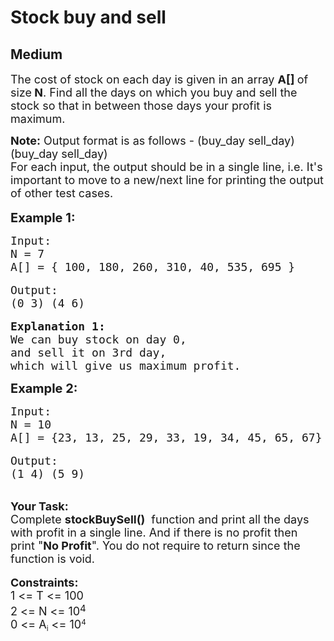 # Stock buy and sell
## Medium
<div class="problems_problem_content__Xm_eO"><p><span style="font-size:18px">The cost of stock on each day is given in an array <strong>A[] </strong>of size<strong> N</strong>. Find all the days on which you buy and sell the stock so that in between those days your profit is maximum.</span></p>

<p><span style="font-size:18px"><strong>Note:</strong> Output format is as follows - (buy_day&nbsp;sell_day) (buy_day&nbsp;sell_day)<br>
For each input, the output should be in a single line, i.e. It's important to move to a new/next line for printing the output of other test cases.</span><br>
<br>
<span style="font-size:20px"><strong>Example 1:</strong></span></p>

<pre><span style="font-size:18px">Input:
N = 7
A[] = { 100, 180, 260, 310, 40, 535, 695 }</span>

<span style="font-size:18px">Output:
(0 3) (4 6)</span>

<span style="font-size:18px"><strong>Explanation 1:</strong>
We can buy stock on day 0, 
and sell it on 3rd day, 
which will give us maximum profit.</span></pre>

<p><span style="font-size:20px"><strong>Example 2:</strong></span></p>

<pre><span style="font-size:18px">Input:
N = 10
A[] = {23, 13, 25, 29, 33, 19, 34, 45, 65, 67}</span>

<span style="font-size:18px">Output:
(1 4) (5 9)</span></pre>

<p><br>
<span style="font-size:18px"><strong>Your Task:</strong><br>
Complete&nbsp;<strong>stockBuySell()</strong>&nbsp; function and print all the days with profit in a single line. And if there is no profit then print&nbsp;"<strong>No Profit</strong>". You do not require to return since the function is void.</span><br>
<br>
<span style="font-size:18px"><strong>Constraints:</strong><br>
1 &lt;= T &lt;= 100<br>
2 &lt;= N &lt;= 10</span><sup><span style="font-size:15px">4</span></sup><br>
<span style="font-size:18px">0 &lt;= A</span><sub>i</sub><span style="font-size:18px"> &lt;= 10</span><sup>4</sup></p>

<p><br>
&nbsp;</p>
</div>